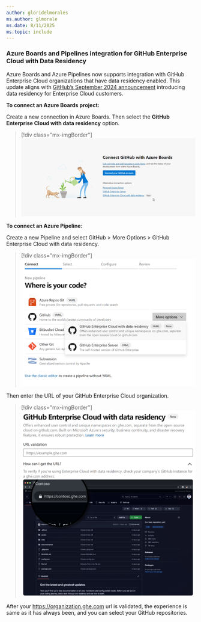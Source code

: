 ```yaml
---
author: gloridelmorales
ms.author: glmorale
ms.date: 8/11/2025
ms.topic: include
---
```


### Azure Boards and Pipelines integration for GitHub Enterprise Cloud with Data Residency

Azure Boards and Azure Pipelines now supports integration with GitHub Enterprise Cloud organizations that have data residency enabled. This update aligns with [GitHub’s September 2024 announcement](https://github.blog/engineering/engineering-principles/github-enterprise-cloud-with-data-residency/) introducing data residency for Enterprise Cloud customers.

**To connect an Azure Boards project:**

Create a new connection in Azure Boards. Then select the **GitHub Enterprise Cloud with data residency** option.

> [!div class="mx-imgBorder"]
> ![Image to show Connect GitHub with Azure Boards.](../../media/260-boards-01.png "Image to show Connect GitHub with Azure Boards.")

**To connect an Azure Pipeline:**

Create a new Pipeline and select GitHub > More Options > GitHub Enterprise Cloud with data residency.

> [!div class="mx-imgBorder"]
> ![Image to show GitHub Enterprise with data residency screen.](../../media/260-boards-02.png "Image to show GitHub Enterprise with data residency screen.")

Then enter the URL of your GitHub Enterprise Cloud organization.

> [!div class="mx-imgBorder"]
> ![Image to show GitHub Enterprise with data residency.](../../media/260-boards-03.png "Image to show GitHub Enterprise with data residency.")

After your https://organization.ghe.com url is validated, the experience is same as it has always been, and you can select your GitHub repositories.
